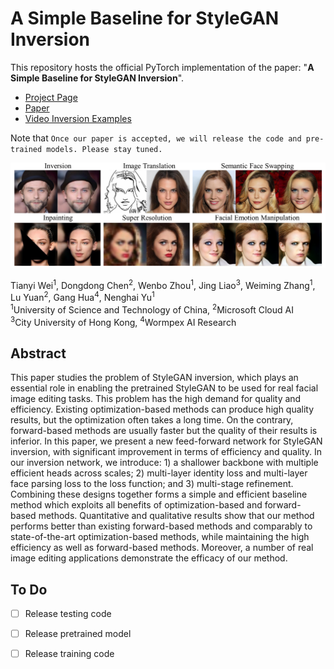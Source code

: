 # A Simple Baseline for StyleGAN Inversion
This repository hosts the official PyTorch implementation of the paper: "**A Simple Baseline for StyleGAN Inversion**".

 * [Project Page](https://wty-ustc.github.io/inversion)
 * [Paper](https://wty-ustc.github.io/inversion/paper/A%20Simple%20Baseline%20for%20StyleGAN%20Inversion.pdf)
 * [Video Inversion Examples](https://youtu.be/gJwFgdRHK0M)

Note that `Once our paper is accepted, we will release the code and pre-trained models. Please stay tuned.`

<img src='imgs/teaser.png'>


Tianyi Wei<sup>1</sup>,
Dongdong Chen<sup>2</sup>,
Wenbo Zhou<sup>1</sup>,
Jing Liao<sup>3</sup>,
Weiming Zhang<sup>1</sup>, 
Lu Yuan<sup>2</sup>, 
Gang Hua<sup>4</sup>, 
Nenghai Yu<sup>1</sup> <br>
<sup>1</sup>University of Science and Technology of China, <sup>2</sup>Microsoft Cloud AI <br>
<sup>3</sup>City University of Hong Kong, <sup>4</sup>Wormpex AI Research


## Abstract
This paper studies the problem of StyleGAN inversion, which plays an essential role in enabling the pretrained StyleGAN to be used for real facial image editing tasks. This problem has the high demand for quality and efficiency. Existing optimization-based methods can produce high quality results, but the optimization often takes a long time. On the contrary, forward-based methods are usually faster but the quality of their results is inferior. In this paper, we present a new feed-forward network for StyleGAN inversion, with significant improvement in terms of efficiency and quality. In our inversion network, we introduce: 1) a shallower backbone with multiple efficient heads across scales; 2) multi-layer identity loss and multi-layer face parsing loss to the loss function; and 3) multi-stage refinement. Combining these designs together forms a simple and efficient baseline method which exploits all benefits of optimization-based and forward-based methods. Quantitative and qualitative results show that our method performs better than existing forward-based methods and comparably to state-of-the-art optimization-based methods, while maintaining the high efficiency as well as forward-based methods. Moreover, a number of real image editing applications demonstrate the efficacy of our method.



## To Do
- [ ] Release testing code
- [ ] Release pretrained model
- [ ] Release training code



